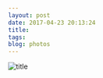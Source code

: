 ```yaml
---
layout: post
date: 2017-04-23 20:13:24
title: 
tags:
blog: photos
---
```


![title](/assets/photoblog/tokyo-street-at-night.jpg)